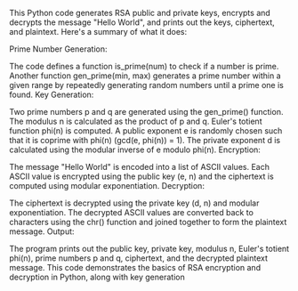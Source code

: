 
This Python code generates RSA public and private keys, encrypts and decrypts the message "Hello World", and prints out the keys, ciphertext, and plaintext. Here's a summary of what it does:

Prime Number Generation:

The code defines a function is_prime(num) to check if a number is prime.
Another function gen_prime(min, max) generates a prime number within a given range by repeatedly generating random numbers until a prime one is found.
Key Generation:

Two prime numbers p and q are generated using the gen_prime() function.
The modulus n is calculated as the product of p and q.
Euler's totient function phi(n) is computed.
A public exponent e is randomly chosen such that it is coprime with phi(n) (gcd(e, phi(n)) = 1).
The private exponent d is calculated using the modular inverse of e modulo phi(n).
Encryption:

The message "Hello World" is encoded into a list of ASCII values.
Each ASCII value is encrypted using the public key (e, n) and the ciphertext is computed using modular exponentiation.
Decryption:

The ciphertext is decrypted using the private key (d, n) and modular exponentiation.
The decrypted ASCII values are converted back to characters using the chr() function and joined together to form the plaintext message.
Output:

The program prints out the public key, private key, modulus n, Euler's totient phi(n), prime numbers p and q, ciphertext, and the decrypted plaintext message.
This code demonstrates the basics of RSA encryption and decryption in Python, along with key generation
